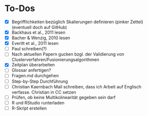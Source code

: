 # To-Dos

- [x] Begrifflichkeiten bezüglich Skalierungen definieren (pinker Zettel) (eventuell doch auf GitHub)
- [x] Backhaus et al., 2011 lesen
- [x] Bacher & Wenzig, 2010 lesen
- [x] Everitt et al., 2011 lesen
- [ ] Paul schreiben(?)
- [ ] Nach aktuellen Papern gucken bzgl. der Validierung von Clusterverfahren/Fusionierungsalgorithmen
- [x] Zeitplan überarbeiten
- [ ] Glossar anfertigen?
- [ ] Fragen.md durchgehen
- [ ] Step-by-Step Durchführung
- [ ] Christian Kaernbach Mail schreiben, dass ich Arbeit auf Englisch verfasse. Christian in CC setzen
- [ ] Prüfen, ob keine Multikolinearität gegeben sein darf
- [ ] R und RStudio runterladen
- [ ] R-Skript erstellen
